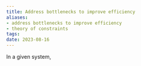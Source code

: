 ```yaml
---
title: Address bottlenecks to improve efficiency
aliases:
- address bottlenecks to improve efficiency
- theory of constraints
tags:
date: 2023-08-16
---
```


In a given system, 